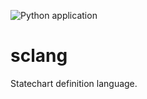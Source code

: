 ![Python application](https://github.com/alexis-boisserand/scgen/workflows/Python%20application/badge.svg)
# sclang
Statechart definition language.
